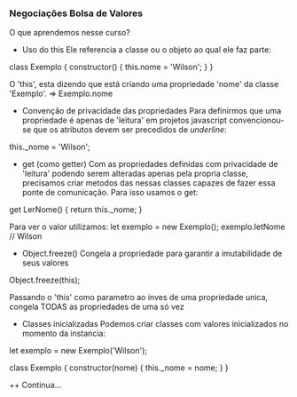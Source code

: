 ### Negociações Bolsa de Valores

O que aprendemos nesse curso?

+ Uso do this
Ele referencia a classe ou o objeto ao qual ele faz parte:

class Exemplo {
   constructor() {
      this.nome = 'Wilson';
   }
}

O 'this', esta dizendo que está criando uma propriedade 'nome' da classe 'Exemplo'. => Exemplo.nome

+ Convenção de privacidade das propriedades
Para definirmos que uma propriedade é apenas de 'leitura' em projetos javascript convencionou-se que os atributos devem ser precedidos de <em>underline</em>:

this._nome = 'Wilson';

+ get (como getter)
Com as propriedades definidas com privacidade de 'leitura' podendo serem alteradas apenas pela propria classe, precisamos criar metodos das nessas classes capazes de fazer essa ponte de comunicação. Para isso usamos o get:

get LerNome() {
   return this._nome;
}

Para ver o valor utilizamos:
let exemplo = new Exemplo();
exemplo.letNome // Wilson

+ Object.freeze()
Congela a propriedade para garantir a imutabilidade de seus valores

Object.freeze(this);

Passando o 'this' como parametro ao inves de uma propriedade unica, congela TODAS as propriedades de uma só vez

+ Classes inicializadas
Podemos criar classes com valores inicializados no momento da instancia:

let exemplo = new Exemplo('Wilson');

class Exemplo {
   constructor(nome) {
      this._nome = nome;
   }
}

++ Continua...